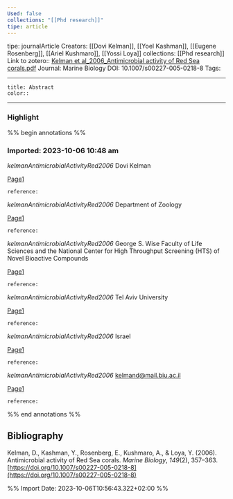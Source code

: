 ```yaml
---
Used: false
collections: "[[Phd research]]"
tipe: article
---
```

tipe: journalArticle
Creators: [[Dovi Kelman]], [[Yoel Kashman]], [[Eugene Rosenberg]], [[Ariel Kushmaro]], [[Yossi Loya]]
collections: [[Phd research]]
Link to zotero:: [Kelman et al_2006_Antimicrobial activity of Red Sea corals.pdf](zotero://select/library/items/ZE5GIEK4)
Journal: Marine Biology
DOI: 10.1007/s00227-005-0218-8
Tags: 

---
```ad-note
title: Abstract
color:: 

```

---
### Highlight

%% begin annotations %%



### Imported: 2023-10-06 10:48 am

*kelmanAntimicrobialActivityRed2006*
	Dovi Kelman 
	
[Page1](zotero://open-pdf/library/items/ZE5GIEK4?page=1&a=THU3PBE7)
	
	
	
	reference:

*kelmanAntimicrobialActivityRed2006*
	Department of Zoology 
	
[Page1](zotero://open-pdf/library/items/ZE5GIEK4?page=1&a=7ST23L69)
	
	
	
	reference:

*kelmanAntimicrobialActivityRed2006*
	George S. Wise Faculty of Life Sciences and the National Center for High Throughput Screening (HTS) of Novel Bioactive Compounds 
	
[Page1](zotero://open-pdf/library/items/ZE5GIEK4?page=1&a=6ZLRL7R6)
	
	
	
	reference:

*kelmanAntimicrobialActivityRed2006*
	Tel Aviv University 
	
[Page1](zotero://open-pdf/library/items/ZE5GIEK4?page=1&a=YNIABD9R)
	
	
	
	reference:

*kelmanAntimicrobialActivityRed2006*
	Israel 
	
[Page1](zotero://open-pdf/library/items/ZE5GIEK4?page=1&a=IGTYDFIC)
	
	
	
	reference:

*kelmanAntimicrobialActivityRed2006*
	kelmand@mail.biu.ac.il 
	
[Page1](zotero://open-pdf/library/items/ZE5GIEK4?page=1&a=PUQZ8B6Y)
	
	
	
	reference:


%% end annotations %%

## Bibliography

Kelman, D., Kashman, Y., Rosenberg, E., Kushmaro, A., & Loya, Y. (2006). Antimicrobial activity of Red Sea corals. _Marine Biology_, _149_(2), 357–363. [https://doi.org/10.1007/s00227-005-0218-8](https://doi.org/10.1007/s00227-005-0218-8)

%% Import Date: 2023-10-06T10:56:43.322+02:00 %%
